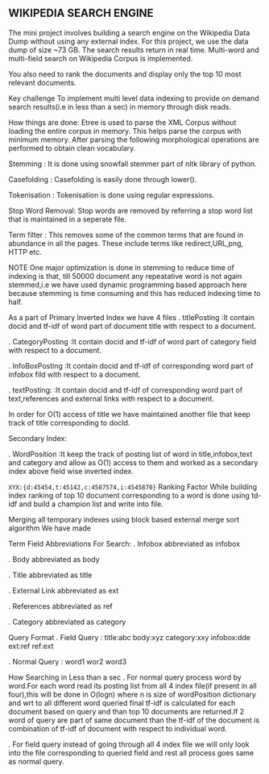 ## WIKIPEDIA SEARCH ENGINE ##
The mini project involves building a search engine on the Wikipedia Data Dump without using any external index. For this project, we use the data dump of size ~73 GB. The search results return in real time. Multi-word and multi-field search on Wikipedia Corpus is implemented.

You also need to rank the documents and display only the top 10 most relevant documents.

Key challenge To implement multi level data indexing to provide on demand search results(i.e in less than a sec) in memory through disk reads.

How things are done: Etree is used to parse the XML Corpus without loading the entire corpus in memory. This helps parse the corpus with minimum memory. After parsing the following morphological operations are performed to obtain clean vocabulary.

Stemming : It is done using snowfall stemmer part of nltk library of python.

Casefolding : Casefolding is easily done through lower().

Tokenisation : Tokenisation is done using regular expressions.

Stop Word Removal: Stop words are removed by referring a stop word list that is maintained in a seperate file.

Term filter : This removes some of the common terms that are found in abundance in all the pages. These include terms like redirect,URL,png, HTTP etc.

NOTE One major optimization is done in stemming to reduce time of indexing is that, till 50000 document any repeatative word is not again stemmed,i.e we have used dynamic programming based approach here because stemming is time consuming and this has reduced indexing time to half.

As a part of Primary Inverted Index we have 4 files . titlePosting :It contain docid and tf-idf of word part of document title with respect to a document.

. CategoryPosting :It contain docid and tf-idf of word part of category field with respect to a document.

. InfoBoxPosting :It contain docid and tf-idf of corresponding word part of infobox fild with respect to a document.

. textPosting: :It contain docid and tf-idf of corresponding word part of text,references and external links with respect to a document.

In order for O(1) access of title we have maintained another file that keep track of title corresponding to docId.

Secondary Index:

. WordPosition :It keep the track of posting list of word in title,infobox,text and category and allow as O(1) access to them and worked as a secondary index above field wise inverted index.

  `XYX:{d:45454,t:45142,c:4587574,i:4545870}`
Ranking Factor While building index ranking of top 10 document corresponding to a word is done using td-idf and build a champion list and write into file.

Merging all temporary indexes using block based external merge sort algorithm We have made

Term Field Abbreviations For Search: . Infobox abbreviated as infobox

. Body abbreviated as body

. Title abbreviated as title

. External Link abbreviated as ext

. References abbreviated as ref

. Category abbreviated as category

Query Format . Field Query : title:abc body:xyz category:xxy infobox:dde ext:ref ref:ext

. Normal Query : word1 wor2 word3

How Searching in Less than a sec . For normal query process word by word.For each word read its posting list from all 4 index file(if present in all four),this will be done in O(logn) where n is size of wordPosition dictionary and wrt to all different word queried final tf-idf is calculated for each document based on query and than top 10 documents are returned.If 2 word of query are part of same document than the tf-idf of the document is combination of tf-idf of document with respect to individual word.

. For field query instead of going through all 4 index file we will only look into the file corresponding to queried field and rest all process goes same as normal query.